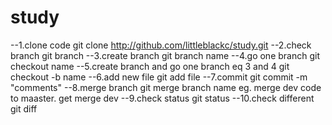 # study
--1.clone code
git clone http://github.com/littleblackc/study.git
--2.check branch
git branch
--3.create branch
git branch name
--4.go one branch
git checkout name
--5.create branch and go one branch eq 3 and 4
git checkout -b name
--6.add new file
git add file 
--7.commit
git commit -m "comments"
--8.merge branch
git merge branch name 
eg. merge dev code to maaster. get merge dev
--9.check status
git status
--10.check different
git diff




